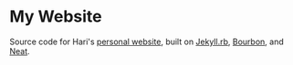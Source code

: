 # My Website

Source code for Hari's [personal website](http://harimohanraj.com), built on
[Jekyll.rb](http://jekyllrb.com/), [Bourbon](http://bourbon.io/), and
[Neat](http://neat.bourbon.io/).
